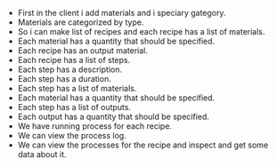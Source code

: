 - First in the client i add materials and i speciary gategory.
- Materials are categorized by type.
- So i can make list of recipes and each recipe has a list of materials.
- Each material has a quantity that should be specified.
- Each recipe has an output material.
- Each recipe has a list of steps.
- Each step has a description.
- Each step has a duration.
- Each step has a list of materials.
- Each material has a quantity that should be specified.
- Each step has a list of outputs.
- Each output has a quantity that should be specified.
- We have running process for each recipe.
- We can view the process log.
- We can view the processes for the recipe and inspect and get some data about it.

